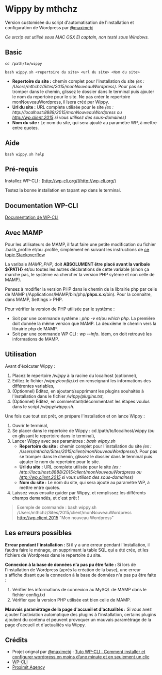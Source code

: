 # Wippy by mthchz
Version customisée du script d'automatisation de l'installation et configuration de Wordpress par [@maximebj](https://twitter.com/maximebj)

*Ce srcrip est utilisé sous MAC OSX El captain, non testé sous Windows.*

## Basic
```
cd /path/to/wippy
```
```
bash wippy.sh <repertoire du site> <url du site> <Nom du site>
```
* **Repertoire du site :** chemin complet pour l'installation du site *(ex : /Users/mthchz/Sites/2015/monNouveauWordpress)*. Pour pas se tromper dans le chemin, glissez le dossier dans le terminal puis ajouter le nom du repertoire pour le site. Ne pas créer le repertoire monNouveauWordpress, il lsera créé par Wippy.
* **Url du site :** URL complete utilisée pour le site *(ex : http://localhost:8888/2015/monNouveauWordpress ou http://wp.client.2015 si vous utilisez des sous-domaines)*
* **Nom du site :** Le nom du site, qui sera ajouté au paramètre WP, à mettre entre quotes.
  
## Aide
```
bash wippy.sh help
```

## Pré-requis
Installez WP-CLI : [http://wp-cli.org/](http://wp-cli.org/)

Testez la bonne installation en tapant *wp* dans le terminal.

## Documentation WP-CLI
[Documentation de WP-CLI](http://wp-cli.org/commands/)

## Avec MAMP
Pour les utilisateurs de MAMP, il faut faire une petite modification du fichier .bash_profile et/ou .profile, simplement en suivant les instructions de [ce topic Stackoverflow](http://stackoverflow.com/questions/4145667/how-to-override-the-path-of-php-to-use-the-mamp-path/10653443#10653443)

La varibale *MAMP_PHP*, doit **ABSOLUMENT être placé avant la varibale ${PATH}** et/ou toutes les autres déclarations de cette variable (sinon ça marche pas, le système va chercher la version PHP sytème et non celle de MAMP).

Pensez à modifier la version PHP dans le chemin de la librairie php par celle de MAMP (/Applications/MAMP/bin/php/**phpx.x.x**/bin). Pour la connaitre, dans MAMP, Settings > PHP.

Pour vérifier la version de PHP utilisée par le système :
   * Soit par une commande système : *php -v* et/ou *which php*. La première doit donnée la même version que MAMP. La deuxième le chemin vers la librairie php de MAMP.
   * Soit par une commande WP CLI : *wp --info*. Idem, on doit retrouvé les informations de MAMP.

## Utilisation
Avant d'éxécuter Wippy :
   1. Placez le repertoire */wippy* à la racine du localhost (optionnel),
   2. Editez le fichier */wippy/config.txt* en renseignant les informations des différentes variables,
   3. (Optionnel) Editez, en ajoutant/supprimant les plugins souhaités à l'installation dans le fichier */wippy/plugins.txt*,
   4. (Optionnel) Editez, en commentant/décommentant les étapes voulus dans le script */wippy/wippy.sh*.

Une fois que tout est prêt, on prépare l'installation et on lance Wippy :
   1. Ouvrir le terminal,
   2. Se placer dans le repertoire de Wippy : cd /path/to/localhost/wippy (ou en glissant le repertoire dans le terminal),
   3. Lancer Wippy avec ses paramètres : *bash wippy.sh <repertoire du site> <url du site> <Nom du site>*
      * **Repertoire du site :** chemin complet pour l'installation du site *(ex : /Users/mthchz/Sites/2015/client/monNouveauWordpress/)*. Pour pas se tromper dans le chemin, glissez le dossier dans le terminal puis ajouter le nom du repertoire pour le site.
      * **Url du site :** URL complete utilisée pour le site *(ex : http://localhost:8888/2015/client/monNouveauWordpress ou http://wp.client.2015 si vous utilisez des sous-domaines)*
      * **Nom du site :** Le nom du site, qui sera ajouté au paramètre WP, à mettre entre quotes.
   4. Laissez vous ensuite guider par Wippy, et remplissez les différents champs demandés, et c'est prêt !

> Exemple de commande : bash wippy.sh /Users/mthchz/Sites/2015/client/monNouveauWordpress http://wp.client.2015 "Mon nouveau Wordpress"

## Les erreurs possibles
**Erreur pendant l'installation :** Si il y a une erreur pendant l'installation, il faudra faire le ménage, en supprimant la table SQL qui a été crée, et les fichiers de Wordpress dans le repertoire du site.

**Connexion à la base de données n'a pas pu être faite :** Si lors de l'installation de Wordpress (après la création de la base), une erreur s'affiche disant que la connexion à la base de données n'a pas pu être faite :
   1. Vérifier les informations de connexion au MySQL de MAMP dans le fichier config.txt
   2. Vérifier que la version PHP utilisée est bien celle de MAMP.

**Mauvais paramètrage de la page d'accueil et d'actualités :** Si vous avez ajouter l'activiation automatique des plugins à l'installation, certains plugins ajoutent du contenu et peuvent provoquer un mauvais paramètrage de la page d'accueil et d'actualités via Wippy.

## Crédits
* Projet orignal par [@maximebj](https://twitter.com/maximebj) : [Tuto WP-CLI : Comment installer et configurer wordpress en moins d’une minute et en seulement un clic](http://www.wp-spread.com/tuto-wp-cli-comment-installer-et-configurer-wordpress-en-moins-dune-minute-et-en-seulement-un-clic/)
* [WP-CLI](http://wp-cli.org/)
* [Proximit Agency](http://www.proximit-agency.fr)
